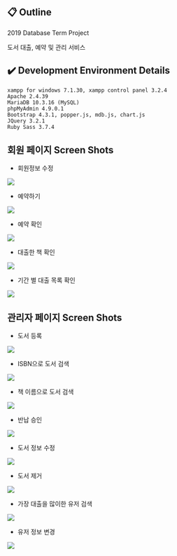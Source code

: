 ## 📋 Outline

2019 Database Term Project  

도서 대출, 예약 및 관리 서비스

## ✔️ Development Environment Details

```
xampp for windows 7.1.30, xampp control panel 3.2.4
Apache 2.4.39
MariaDB 10.3.16 (MySQL)
phpMyAdmin 4.9.0.1
Bootstrap 4.3.1, popper.js, mdb.js, chart.js
JQuery 3.2.1
Ruby Sass 3.7.4
```

## 회원 페이지 Screen Shots

- 회원정보 수정
<img src="screenshots/customer/userEdit.png">
<br>

- 예약하기
<img src="screenshots/customer/reserve2.png">
<br>

- 예약 확인
<img src="screenshots/customer/reserve.png">
<br>

- 대출한 책 확인
<img src="screenshots/customer/borrowedBook.png">
<br>

- 기간 별 대출 목록 확인
<img src="screenshots/customer/borrowedList.png">
<br>

## 관리자 페이지 Screen Shots

- 도서 등록
<img src="screenshots/manager/bookRegister.png">
<br>

- ISBN으로 도서 검색
<img src="screenshots/manager/isbnSearch.png">
<br>

- 책 이름으로 도서 검색
<img src="screenshots/manager/nameSearch.png">
<br>

- 반납 승인
<img src="screenshots/manager/returnAccept.png">
<br>

- 도서 정보 수정
<img src="screenshots/manager/bookInfoEdit.png">
<br>

- 도서 제거
<img src="screenshots/manager/deletebook.png">
<br>

- 가장 대출을 많이한 유저 검색
<img src="screenshots/manager/topten.png">
<br>

- 유저 정보 변경
<img src="screenshots/manager/userEdit.png">
<br>

